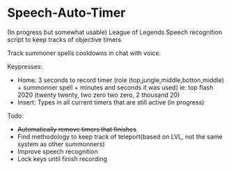 # Speech-Auto-Timer
(In progress but somewhat usable)
League of Legends Speech recognition script to keep tracks of objective timers

Track summoner spells cooldowns in chat with voice.

Keypresses:
- Home: 3 seconds to record timer (role (top,jungle,middle,botton,middle) + summonner spell + minutes and seconds it was used) 
ie:  top flash 2020 (twenty twenty, two zero two zero, 2 thousand 20)
- Insert: Types in all current timers that are still active  (in progress)

Todo: 
- <s>Automatically remove timers that finishes</s>
- Find methodology to keep track of teleport(based on LVL, not the same system as other summonners)
- Improve speech recognition
- Lock keys until finish recording